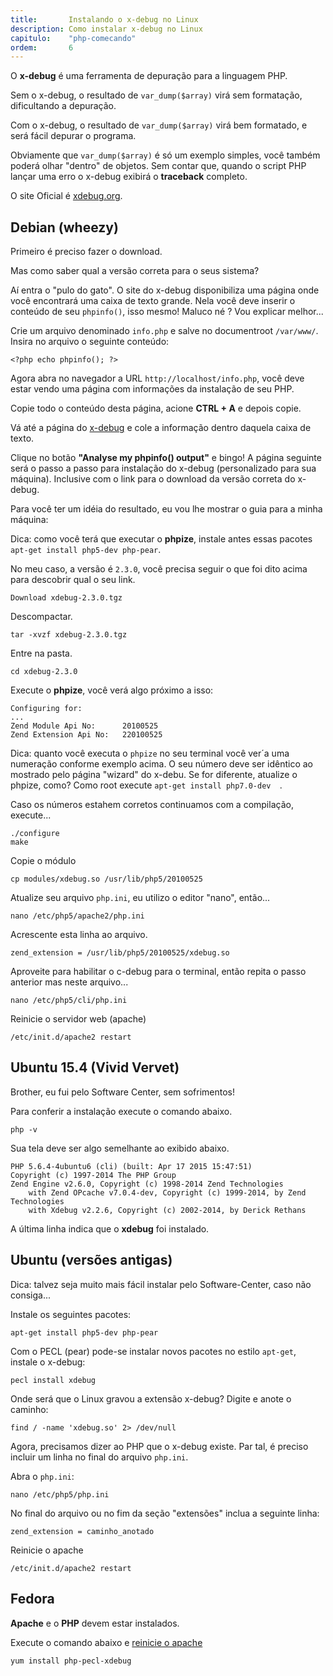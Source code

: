 ```yaml
---
title:       Instalando o x-debug no Linux
description: Como instalar x-debug no Linux
capitulo:    "php-comecando"
ordem:       6
---
```


O __x-debug__ é uma ferramenta de depuração para a linguagem PHP.

Sem o x-debug, o resultado de `var_dump($array)` virá sem formatação, dificultando a depuração.

Com o x-debug, o resultado de `var_dump($array)` virá bem formatado, e será fácil depurar o programa.

Obviamente que `var_dump($array)` é só um exemplo simples, você também poderá olhar "dentro" de objetos. Sem contar que,
quando o script PHP lançar uma erro o x-debug exibirá o __traceback__ completo.

O site Oficial é [xdebug.org](http://xdebug.org/index.php).



Debian (wheezy)
---

Primeiro é preciso fazer o download.

Mas como saber qual a versão correta para o seus sistema?

Aí entra o "pulo do gato". O site do x-debug disponibiliza uma página onde você encontrará uma caixa de texto grande.
Nela você deve inserir o conteúdo de seu `phpinfo()`, isso mesmo! Maluco né ? Vou explicar melhor...

Crie um arquivo denominado `info.php` e salve no documentroot `/var/www/`. Insira no arquivo o seguinte conteúdo:

    <?php echo phpinfo(); ?>

Agora abra no navegador a URL `http://localhost/info.php`, você deve estar vendo uma página com informações da instalação
de seu PHP.

Copie todo o conteúdo desta página, acione __CTRL + A__ e depois copie.

Vá até a página do [x-debug](http://xdebug.org/wizard.php) e cole a informação dentro daquela caixa de texto.

Clique no botão __"Analyse my phpinfo() output"__ e bingo! A página seguinte será o passo a passo para instalação
do x-debug (personalizado para sua máquina). Inclusive com o link para o download da versão correta do x-debug.

Para você ter um idéia do resultado, eu vou lhe mostrar o guia para a minha máquina:

Dica: como você terá que executar o __phpize__, instale antes essas pacotes `apt-get install php5-dev php-pear`.

No meu caso, a versão é `2.3.0`, você precisa seguir o que foi dito acima para descobrir qual o seu link.

    Download xdebug-2.3.0.tgz

Descompactar.

    tar -xvzf xdebug-2.3.0.tgz

Entre na pasta.

    cd xdebug-2.3.0

Execute o __phpize__, você verá algo próximo a isso:

    Configuring for:
    ...
    Zend Module Api No:      20100525
    Zend Extension Api No:   220100525

Dica: quanto você executa o `phpize` no seu terminal você ver´a uma numeração conforme exemplo acima. O seu número deve
ser idêntico ao mostrado pelo página "wizard" do x-debu. Se for diferente, atualize o phpize, como? Como root execute
`apt-get install php7.0-dev  `.

Caso os números estahem corretos continuamos com a compilação, execute...

    ./configure
    make

Copie o módulo

    cp modules/xdebug.so /usr/lib/php5/20100525

Atualize seu arquivo `php.ini`,  eu utilizo o editor "nano", então...

    nano /etc/php5/apache2/php.ini

Acrescente esta linha ao arquivo.

    zend_extension = /usr/lib/php5/20100525/xdebug.so

Aproveite para habilitar o c-debug para o terminal, então repita o passo anterior mas neste arquivo...

    nano /etc/php5/cli/php.ini

Reinicie o servidor web (apache)

    /etc/init.d/apache2 restart





Ubuntu 15.4 (Vivid Vervet)
---

Brother, eu fui pelo Software Center, sem sofrimentos!

Para conferir a instalação execute o comando abaixo.

    php -v

Sua tela deve ser algo semelhante ao exibido abaixo.

    PHP 5.6.4-4ubuntu6 (cli) (built: Apr 17 2015 15:47:51)
    Copyright (c) 1997-2014 The PHP Group
    Zend Engine v2.6.0, Copyright (c) 1998-2014 Zend Technologies
        with Zend OPcache v7.0.4-dev, Copyright (c) 1999-2014, by Zend Technologies
        with Xdebug v2.2.6, Copyright (c) 2002-2014, by Derick Rethans

A última linha indica que o __xdebug__ foi instalado.




Ubuntu (versões antigas)
---

Dica: talvez seja muito mais fácil instalar pelo Software-Center, caso não consiga...

Instale os seguintes pacotes:

    apt-get install php5-dev php-pear

Com o PECL (pear) pode-se instalar novos pacotes no estilo `apt-get`, instale o x-debug:

    pecl install xdebug

Onde será que o Linux gravou a extensão x-debug? Digite e anote o caminho:

    find / -name 'xdebug.so' 2> /dev/null

Agora, precisamos dizer ao PHP que o x-debug existe. Par tal, é preciso incluir um linha no final do arquivo `php.ini`.

Abra o `php.ini`:

    nano /etc/php5/php.ini

No final do arquivo ou no fim da seção "extensões" inclua a seguinte linha:

    zend_extension = caminho_anotado

Reinicie o apache

    /etc/init.d/apache2 restart



Fedora
---

 __Apache__ e o __PHP__ devem estar instalados.


Execute o comando abaixo e [reinicie o apache](/linux/reiniciar-servidor-apache/)

    yum install php-pecl-xdebug
